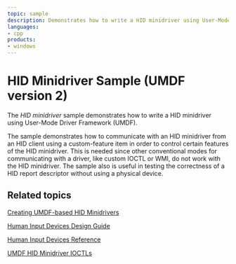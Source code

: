 ```yaml
---
topic: sample
description: Demonstrates how to write a HID minidriver using User-Mode Driver Framework (UMDF).
languages:
- cpp
products:
- windows
---
```


<!---
    name: HID Minidriver Sample (UMDF version 2)
    platform: UMDF2
    language: cpp
    category: HID
    description: Demonstrates how to write a HID minidriver using User-Mode Driver Framework (UMDF).
    samplefwlink: http://go.microsoft.com/fwlink/p/?LinkId=617731
--->

# HID Minidriver Sample (UMDF version 2)

The *HID minidriver* sample demonstrates how to write a HID minidriver using User-Mode Driver Framework (UMDF).

The sample demonstrates how to communicate with an HID minidriver from an HID client using a custom-feature item in order to control certain features of the HID minidriver. This is needed since other conventional modes for communicating with a driver, like custom IOCTL or WMI, do not work with the HID minidriver. The sample also is useful in testing the correctness of a HID report descriptor without using a physical device.

## Related topics

[Creating UMDF-based HID Minidrivers](http://msdn.microsoft.com/en-us/library/windows/hardware/hh439579)

[Human Input Devices Design Guide](http://msdn.microsoft.com/en-us/library/windows/hardware/ff539952)

[Human Input Devices Reference](http://msdn.microsoft.com/en-us/library/windows/hardware/ff539956)

[UMDF HID Minidriver IOCTLs](http://msdn.microsoft.com/en-us/library/windows/hardware/hh463977)